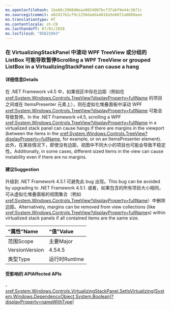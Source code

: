 ```yaml
---
ms.openlocfilehash: 1be68c2968d0eaa9024007bcf37abf9e44c36f1c
ms.sourcegitcommit: e02d17b2cf9c1258dadda4810a5e6072a0089aee
ms.translationtype: HT
ms.contentlocale: zh-CN
ms.lasthandoff: 07/01/2020
ms.locfileid: "85621943"
---
```

### <a name="scrolling-a-wpf-treeview-or-grouped-listbox-in-a-virtualizingstackpanel-can-cause-a-hang"></a><span data-ttu-id="9f788-101">在 VirtualizingStackPanel 中滚动 WPF TreeView 或分组的 ListBox 可能导致暂停</span><span class="sxs-lookup"><span data-stu-id="9f788-101">Scrolling a WPF TreeView or grouped ListBox in a VirtualizingStackPanel can cause a hang</span></span>

#### <a name="details"></a><span data-ttu-id="9f788-102">详细信息</span><span class="sxs-lookup"><span data-stu-id="9f788-102">Details</span></span>

<span data-ttu-id="9f788-103">在 .NET Framework v4.5 中，如果视区中存在边距（例如在 <xref:System.Windows.Controls.TreeView?displayProperty=fullName> 的项目之间或在 ItemsPresenter 元素上），则在虚拟化堆叠面板中滚动 WPF <xref:System.Windows.Controls.TreeView?displayProperty=fullName> 可能会导致暂停。</span><span class="sxs-lookup"><span data-stu-id="9f788-103">In the .NET Framework v4.5, scrolling a WPF <xref:System.Windows.Controls.TreeView?displayProperty=fullName> in a virtualized stack panel can cause hangs if there are margins in the viewport (between the items in the <xref:System.Windows.Controls.TreeView?displayProperty=fullName>, for example, or on an ItemsPresenter element).</span></span> <span data-ttu-id="9f788-104">此外，在某些情况下，即使没有边距，视图中不同大小的项目也可能会导致不稳定性。</span><span class="sxs-lookup"><span data-stu-id="9f788-104">Additionally, in some cases, different sized items in the view can cause instability even if there are no margins.</span></span>

#### <a name="suggestion"></a><span data-ttu-id="9f788-105">建议</span><span class="sxs-lookup"><span data-stu-id="9f788-105">Suggestion</span></span>

<span data-ttu-id="9f788-106">升级到 .NET Framework 4.5.1 可避免此 bug 出现。</span><span class="sxs-lookup"><span data-stu-id="9f788-106">This bug can be avoided by upgrading to .NET Framework 4.5.1.</span></span> <span data-ttu-id="9f788-107">或者，如果包含的所有项目大小相同，可从虚拟化堆叠面板的视图集合（例如 <xref:System.Windows.Controls.TreeView?displayProperty=fullName>）中删除边距。</span><span class="sxs-lookup"><span data-stu-id="9f788-107">Alternatively, margins can be removed from view collections (like <xref:System.Windows.Controls.TreeView?displayProperty=fullName>s) within virtualized stack panels if all contained items are the same size.</span></span>

| <span data-ttu-id="9f788-108">“属性”</span><span class="sxs-lookup"><span data-stu-id="9f788-108">Name</span></span>    | <span data-ttu-id="9f788-109">“值”</span><span class="sxs-lookup"><span data-stu-id="9f788-109">Value</span></span>       |
|:--------|:------------|
| <span data-ttu-id="9f788-110">范围</span><span class="sxs-lookup"><span data-stu-id="9f788-110">Scope</span></span>   |<span data-ttu-id="9f788-111">主要</span><span class="sxs-lookup"><span data-stu-id="9f788-111">Major</span></span>|
|<span data-ttu-id="9f788-112">Version</span><span class="sxs-lookup"><span data-stu-id="9f788-112">Version</span></span>|<span data-ttu-id="9f788-113">4.5</span><span class="sxs-lookup"><span data-stu-id="9f788-113">4.5</span></span>|
|<span data-ttu-id="9f788-114">类型</span><span class="sxs-lookup"><span data-stu-id="9f788-114">Type</span></span>|<span data-ttu-id="9f788-115">运行时</span><span class="sxs-lookup"><span data-stu-id="9f788-115">Runtime</span></span>

#### <a name="affected-apis"></a><span data-ttu-id="9f788-116">受影响的 API</span><span class="sxs-lookup"><span data-stu-id="9f788-116">Affected APIs</span></span>

-<xref:System.Windows.Controls.VirtualizingStackPanel.SetIsVirtualizing(System.Windows.DependencyObject,System.Boolean)?displayProperty=nameWithType></li></ul>|
